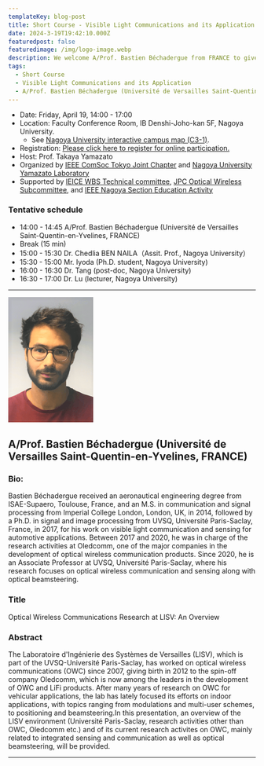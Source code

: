 ```yaml
---
templateKey: blog-post
title: Short Course - Visible Light Communications and its Application
date: 2024-3-19T19:42:10.000Z
featuredpost: false
featuredimage: /img/logo-image.webp
description: We welcome A/Prof. Bastien Béchadergue from FRANCE to give a short course on Visible Light Communications. This event is organized by IEEE ComSoc Tokyo Joint Chapter and Yamazato Laboratory, Nagoya University, and supported by IEICE WBS Technical Committee, JPC Optical Wireless Subcommittee and IEEE Nagoya Section Education Activity.
tags:
  - Short Course
  - Visible Light Communications and its Application
  - A/Prof. Bastien Béchadergue (Université de Versailles Saint-Quentin-en-Yvelines, FRANCE)
---
```


- Date: Friday, April 19, 14:00 - 17:00
- Location: Faculty Conference Room, IB Denshi-Joho-kan 5F, Nagoya University.
  - See [Nagoya University interactive campus map (C3-1)](https://www.nagoya-u.ac.jp/extra/map/index.html).
- Registration: [Please click here to register for online participation.](https://forms.gle/qouZzWsWW5XXdreG9)
- Host: Prof. Takaya Yamazato
- Organized by [IEEE ComSoc Tokyo Joint Chapter](https://yamazato.nuee.nagoya-u.ac.jp/IEEE-ComSoc-Tokyo-Joint-Chapter/) and [Nagoya University Yamazato Laboratory](https://yamazato.nuee.nagoya-u.ac.jp/en/)
- Supported by [IEICE WBS Technical committee](https://www.ieice.org/~wbs/), [JPC Optical Wireless Subcommittee](http://j-photonics.org/vlca/en/), and [IEEE Nagoya Section Education Activity](https://ieee-jp.org/section/nagoya/)


### Tentative schedule

- 14:00 - 14:45 A/Prof. Bastien Béchadergue (Université de Versailles Saint-Quentin-en-Yvelines, FRANCE)
- Break (15 min)
- 15:00 - 15:30 Dr. Chedlia BEN NAILA（Assit. Prof., Nagoya University）
- 15:30 - 15:00 Mr. Iyoda (Ph.D. student, Nagoya University)
- 16:00 - 16:30 Dr. Tang (post-doc, Nagoya University)
- 16:30 - 17:00 Dr. Lu (lecturer, Nagoya University)

---

![A/Prof. Bastien Béchadergue (Université de Versailles Saint-Quentin-en-Yvelines, FRANCE)](Bastien-Bechadergue.png)

## A/Prof. Bastien Béchadergue (Université de Versailles Saint-Quentin-en-Yvelines, FRANCE)

### Bio:

Bastien Béchadergue received an aeronautical engineering degree from ISAE-Supaero, Toulouse, France, and an M.S. in communication and signal processing from Imperial College London, London, UK, in 2014, followed by a Ph.D. in signal and image processing from UVSQ, Université Paris-Saclay, France, in 2017, for his work on visible light communication and sensing for automotive applications. Between 2017 and 2020, he was in charge of the research activities at Oledcomm, one of the major companies in the development of optical wireless communication products. Since 2020, he is an Associate Professor at UVSQ, Université Paris-Saclay, where his research focuses on optical wireless communication and sensing along with optical beamsteering.

### Title

Optical Wireless Communications Research at LISV: An Overview

### Abstract

The Laboratoire d'Ingénierie des Systèmes de Versailles (LISV), which is part of the UVSQ-Université Paris-Saclay, has worked on optical wireless communications (OWC) since 2007, giving birth in 2012 to the spin-off company Oledcomm, which is now among the leaders in the development of OWC and LiFi products. After many years of research on OWC for vehicular applications, the lab has lately focused its efforts on indoor applications, with topics ranging from modulations and multi-user schemes, to positioning and beamsteering.In this presentation, an overview of the LISV environment (Université Paris-Saclay, research activities other than OWC, Oledcomm etc.) and of its current research activites on OWC, mainly related to integrated sensing and communication as well as optical beamsteering, will be provided.

---
